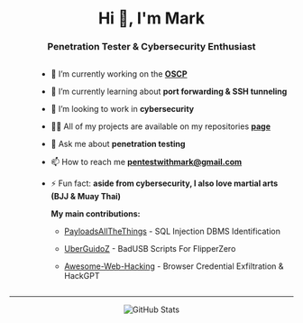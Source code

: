 <h1 align="center">Hi 👋, I'm Mark</h1>
<h3 align="center">Penetration Tester & Cybersecurity Enthusiast</h3>

<div style="display: flex; justify-content: center;">
  <div style="padding-left: 50px;">

  - 🔭 I’m currently working on the [**OSCP**](https://www.offsec.com/courses/pen-200/)

  - 🌱 I’m currently learning about **port forwarding & SSH tunneling**

  - 👯 I’m looking to work in **cybersecurity**

  - 👨‍💻 All of my projects are available on my repositories [**page**](https://github.com/MarkCyber?tab=repositories)

  - 💬 Ask me about **penetration testing**

  - 📫 How to reach me **pentestwithmark@gmail.com**

  - ⚡ Fun fact: **aside from cybersecurity, I also love martial arts (BJJ & Muay Thai)**

    **My main contributions:** 

    - [PayloadsAllTheThings](https://github.com/swisskyrepo/PayloadsAllTheThings) - SQL Injection DBMS Identification

    - [UberGuidoZ](https://github.com/UberGuidoZ/Flipper) - BadUSB Scripts For FlipperZero

    - [Awesome-Web-Hacking](https://github.com/infoslack/awesome-web-hacking) - Browser Credential Exfiltration & HackGPT

  </div>
</div>

---
<p align="center">
  <img src="https://github-readme-stats.vercel.app/api?username=markcyber&show_icons=true&theme=github_dark&hide_rank=true&hide_title=true&disable_animations=true&hide=issues,prs&show=prs_merged" alt="GitHub Stats"/>
</p>

<!-- https://github.com/anuraghazra/github-readme-stats for stats-->

